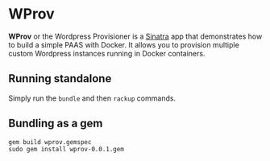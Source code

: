 # WProv

**WProv** or the Wordpress Provisioner is a
 [Sinatra](http://www.sinatrarb.com) app that demonstrates how to build
a simple PAAS with Docker. It allows you to provision multiple custom
Wordpress instances running in Docker containers.

## Running standalone

Simply run the ``bundle`` and then ``rackup`` commands.

## Bundling as a gem

    gem build wprov.gemspec
    sudo gem install wprov-0.0.1.gem
